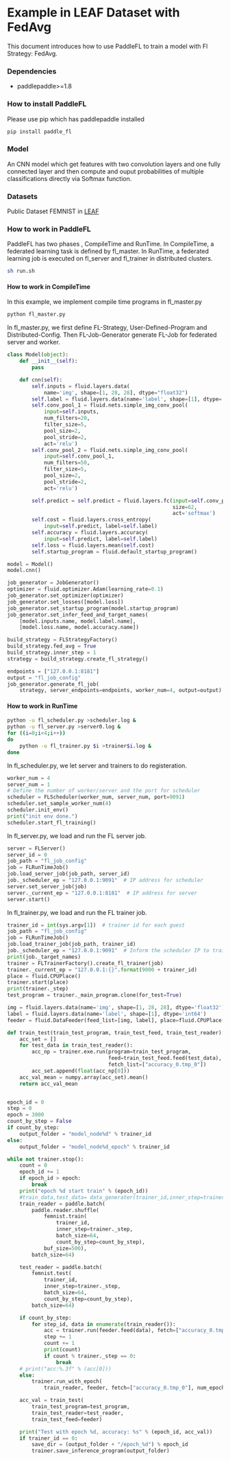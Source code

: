 # Example in LEAF Dataset with FedAvg

This document introduces how to use PaddleFL to train a model with Fl Strategy: FedAvg.

### Dependencies

- paddlepaddle>=1.8

### How to install PaddleFL

Please use pip which has paddlepaddle installed

```sh
pip install paddle_fl
```

### Model

An CNN model which get features with two convolution layers and one fully connected layer and then compute and ouput probabilities of multiple classifications directly via Softmax function.

### Datasets

Public Dataset FEMNIST in [LEAF](https://github.com/TalwalkarLab/leaf)

### How to work in PaddleFL

PaddleFL has two phases , CompileTime and RunTime. In CompileTime, a federated learning task is defined by fl_master. In RunTime, a federated learning job is executed on fl_server and fl_trainer in distributed clusters.

```sh
sh run.sh
```

#### How to work in CompileTime

In this example, we implement compile time programs in fl_master.py

```sh
python fl_master.py
```

In fl_master.py, we first define FL-Strategy, User-Defined-Program and Distributed-Config. Then FL-Job-Generator generate FL-Job for federated server and worker.

```python
class Model(object):
    def __init__(self):
        pass

    def cnn(self):
        self.inputs = fluid.layers.data(
            name='img', shape=[1, 28, 28], dtype="float32")
        self.label = fluid.layers.data(name='label', shape=[1], dtype='int64')
        self.conv_pool_1 = fluid.nets.simple_img_conv_pool(
            input=self.inputs,
            num_filters=20,
            filter_size=5,
            pool_size=2,
            pool_stride=2,
            act='relu')
        self.conv_pool_2 = fluid.nets.simple_img_conv_pool(
            input=self.conv_pool_1,
            num_filters=50,
            filter_size=5,
            pool_size=2,
            pool_stride=2,
            act='relu')

        self.predict = self.predict = fluid.layers.fc(input=self.conv_pool_2,
                                                      size=62,
                                                      act='softmax')
        self.cost = fluid.layers.cross_entropy(
            input=self.predict, label=self.label)
        self.accuracy = fluid.layers.accuracy(
            input=self.predict, label=self.label)
        self.loss = fluid.layers.mean(self.cost)
        self.startup_program = fluid.default_startup_program()

model = Model()
model.cnn()

job_generator = JobGenerator()
optimizer = fluid.optimizer.Adam(learning_rate=0.1)
job_generator.set_optimizer(optimizer)
job_generator.set_losses([model.loss])
job_generator.set_startup_program(model.startup_program)
job_generator.set_infer_feed_and_target_names(
    [model.inputs.name, model.label.name],
    [model.loss.name, model.accuracy.name])

build_strategy = FLStrategyFactory()
build_strategy.fed_avg = True
build_strategy.inner_step = 1
strategy = build_strategy.create_fl_strategy()

endpoints = ["127.0.0.1:8181"]
output = "fl_job_config"
job_generator.generate_fl_job(
    strategy, server_endpoints=endpoints, worker_num=4, output=output)
```

#### How to work in RunTime

```sh
python -u fl_scheduler.py >scheduler.log &
python -u fl_server.py >server0.log &
for ((i=0;i<4;i++))
do
    python -u fl_trainer.py $i >trainer$i.log &
done
```
In fl_scheduler.py, we let server and trainers to do registeration. 

```python
worker_num = 4
server_num = 1
# Define the number of worker/server and the port for scheduler
scheduler = FLScheduler(worker_num, server_num, port=9091)
scheduler.set_sample_worker_num(4)
scheduler.init_env()
print("init env done.")
scheduler.start_fl_training()
```
In fl_server.py, we load and run the FL server job.  

```python
server = FLServer()
server_id = 0
job_path = "fl_job_config"
job = FLRunTimeJob()
job.load_server_job(job_path, server_id)
job._scheduler_ep = "127.0.0.1:9091"  # IP address for scheduler
server.set_server_job(job)
server._current_ep = "127.0.0.1:8181"  # IP address for server
server.start()
```

In fl_trainer.py, we load and run the FL trainer job.  

```python
trainer_id = int(sys.argv[1])  # trainer id for each guest
job_path = "fl_job_config"
job = FLRunTimeJob()
job.load_trainer_job(job_path, trainer_id)
job._scheduler_ep = "127.0.0.1:9091"  # Inform the scheduler IP to trainer
print(job._target_names)
trainer = FLTrainerFactory().create_fl_trainer(job)
trainer._current_ep = "127.0.0.1:{}".format(9000 + trainer_id)
place = fluid.CPUPlace()
trainer.start(place)
print(trainer._step)
test_program = trainer._main_program.clone(for_test=True)

img = fluid.layers.data(name='img', shape=[1, 28, 28], dtype='float32')
label = fluid.layers.data(name='label', shape=[1], dtype='int64')
feeder = fluid.DataFeeder(feed_list=[img, label], place=fluid.CPUPlace())

def train_test(train_test_program, train_test_feed, train_test_reader):
    acc_set = []
    for test_data in train_test_reader():
        acc_np = trainer.exe.run(program=train_test_program,
                                 feed=train_test_feed.feed(test_data),
                                 fetch_list=["accuracy_0.tmp_0"])
        acc_set.append(float(acc_np[0]))
    acc_val_mean = numpy.array(acc_set).mean()
    return acc_val_mean


epoch_id = 0
step = 0
epoch = 3000
count_by_step = False
if count_by_step:
    output_folder = "model_node%d" % trainer_id
else:
    output_folder = "model_node%d_epoch" % trainer_id

while not trainer.stop():
    count = 0
    epoch_id += 1
    if epoch_id > epoch:
        break
    print("epoch %d start train" % (epoch_id))
    #train_data,test_data= data_generater(trainer_id,inner_step=trainer._step,batch_size=64,count_by_step=count_by_step)
    train_reader = paddle.batch(
        paddle.reader.shuffle(
            femnist.train(
                trainer_id,
                inner_step=trainer._step,
                batch_size=64,
                count_by_step=count_by_step),
            buf_size=500),
        batch_size=64)

    test_reader = paddle.batch(
        femnist.test(
            trainer_id,
            inner_step=trainer._step,
            batch_size=64,
            count_by_step=count_by_step),
        batch_size=64)

    if count_by_step:
        for step_id, data in enumerate(train_reader()):
            acc = trainer.run(feeder.feed(data), fetch=["accuracy_0.tmp_0"])
            step += 1
            count += 1
            print(count)
            if count % trainer._step == 0:
                break
    # print("acc:%.3f" % (acc[0]))
    else:
        trainer.run_with_epoch(
            train_reader, feeder, fetch=["accuracy_0.tmp_0"], num_epoch=1)

    acc_val = train_test(
        train_test_program=test_program,
        train_test_reader=test_reader,
        train_test_feed=feeder)

    print("Test with epoch %d, accuracy: %s" % (epoch_id, acc_val))
    if trainer_id == 0:
        save_dir = (output_folder + "/epoch_%d") % epoch_id
        trainer.save_inference_program(output_folder)
```

